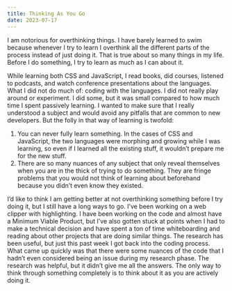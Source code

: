 ```yaml
---
title: Thinking As You Go
date: 2023-07-17
---
```


I am notorious for overthinking things. I have barely learned to swim because whenever I try to learn I overthink all the different parts of the process instead of just doing it. That is true about so many things in my life. Before I do something, I try to learn as much as I can about it.

While learning both CSS and JavaScript, I read books, did courses, listened to podcasts, and watch conference presentations about the languages. What I did not do much of: coding with the languages. I did not really play around or experiment. I did some, but it was small compared to how much time I spent passively learning. I wanted to make sure that I really understood a subject and would avoid any pitfalls that are common to new developers. But the folly in that way of learning is twofold:

1. You can never fully learn something. In the cases of CSS and JavaScript, the two languages were morphing and growing while I was learning, so even if I learned all the existing stuff, it wouldn’t prepare me for the new stuff.
2. There are so many nuances of any subject that only reveal themselves when you are in the thick of trying to do something. They are fringe problems that you would not think of learning about beforehand because you didn’t even know they existed.

I’d like to think I am getting better at not overthinking something before I try doing it, but I still have a long ways to go. I’ve been working on a web clipper with highlighting. I have been working on the code and almost have a Minimum Viable Product, but I’ve also gotten stuck at points when I had to make a technical decision and have spent a ton of time whiteboarding and reading about other projects that are doing similar things. The research has been useful, but just this past week I got back into the coding process. What came up quickly was that there were some nuances of the code that I hadn’t even considered being an issue during my research phase. The research was helpful, but it didn’t give me all the answers. The only way to think through something completely is to think about it as you are actively doing it.
